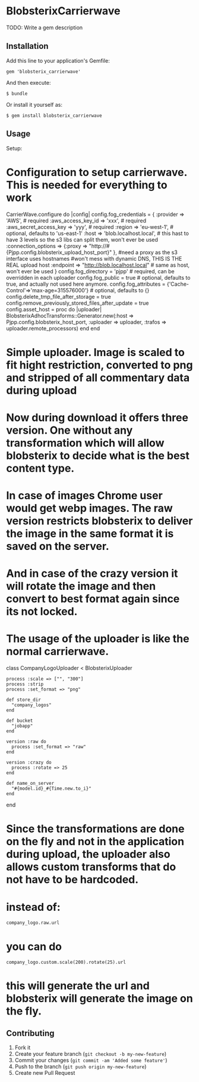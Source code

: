 # BlobsterixCarrierwave

TODO: Write a gem description

## Installation

Add this line to your application's Gemfile:

    gem 'blobsterix_carrierwave'

And then execute:

    $ bundle

Or install it yourself as:

    $ gem install blobsterix_carrierwave

## Usage

Setup:
  # Configuration to setup carrierwave. This is needed for everything to work
  CarrierWave.configure do |config|
    config.fog_credentials = {
      :provider               => 'AWS',                        # required
      :aws_access_key_id      => 'xxx',                        # required
      :aws_secret_access_key  => 'yyy',                        # required
      :region                 => 'eu-west-1',                  # optional, defaults to 'us-east-1'
      :host                   => 'blob.localhost.local',      # this hast to have 3 levels so the s3 libs can split them, won't ever be used
      :connection_options     => {:proxy => "http://#{Pjpp.config.blobsterix_upload_host_port}" }, #need a proxy as the s3 interface uses hostnames
                                                                                                   #won't mess with dynamic DNS, THIS IS THE REAL upload host
      :endpoint               => "http://blob.localhost.local" # same as host, won't ever be used
    }
    config.fog_directory  = 'pjpp'                     # required, can be overridden in each uploader
    config.fog_public     = true                                   # optional, defaults to true, and actually not used here anymore.
    config.fog_attributes = {'Cache-Control'=>'max-age=315576000'}  # optional, defaults to {}
    config.delete_tmp_file_after_storage = true
    config.remove_previously_stored_files_after_update = true
    config.asset_host = proc do |uploader|
      BlobsterixAdhocTransforms::Generator.new(:host => Pjpp.config.blobsterix_host_port, :uploader => uploader, :trafos => uploader.remote_processors)
    end
  end

  # Simple uploader. Image is scaled to fit hight restriction, converted to png and stripped of all commentary data during upload
  # Now during download it offers three version. One without any transformation which will allow blobsterix to decide what is the best content type.
  # In case of images Chrome user would get webp images. The raw version restricts blobsterix to deliver the image in the same format it is saved on the server.
  # And in case of the crazy version it will rotate the image and then convert to best format again since its not locked.
  # The usage of the uploader is like the normal carrierwave.
  class CompanyLogoUploader < BlobsterixUploader

    process :scale => ["", "300"]
    process :strip
    process :set_format => "png"

    def store_dir
      "company_logos"
    end

    def bucket
      "jobapp"
    end

    version :raw do
      process :set_format => "raw"
    end

    version :crazy do
      process :rotate => 25
    end
    
    def name_on_server
      "#{model.id}_#{Time.new.to_i}"
    end
  end

  # Since the transformations are done on the fly and not in the application during upload, the uploader also allows custom transforms that do not have to be hardcoded.
  # instead of:

    company_logo.raw.url

  # you can do

    company_logo.custom.scale(200).rotate(25).url

  # this will generate the url and blobsterix will generate the image on the fly.

## Contributing

1. Fork it
2. Create your feature branch (`git checkout -b my-new-feature`)
3. Commit your changes (`git commit -am 'Added some feature'`)
4. Push to the branch (`git push origin my-new-feature`)
5. Create new Pull Request
